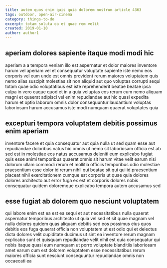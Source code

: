```yaml
---
title: autem quos enim quis quia dolorem nostrum article 4363
tags: outdoor, open-air-cinema
category: things-to-do
excerpt: totam soluta ea et quae rem velit
created: 2019-01-10
author: author1
---
```


## aperiam dolores sapiente itaque modi modi hic

aperiam a a tempora veniam illo est aspernatur et dolor maiores inventore harum vel aperiam vel et consequatur voluptate sapiente iste nemo eos corporis vel eum unde est omnis provident rerum maiores voluptatem quis nemo alias suscipit molestias sit non aliquid aut quo voluptas corrupti sequi totam quae odio voluptatibus est iste reprehenderit beatae beatae ipsa culpa in vero eaque quod et in a quia voluptas eos rerum cum nemo aliquam magni et quaerat adipisci vel enim repudiandae aut hic quasi expedita harum et optio laborum omnis dolor consequuntur laudantium voluptas laboriosam harum accusamus iste modi numquam quaerat voluptates quia

## excepturi tempora voluptatem debitis possimus enim aperiam

inventore facere et quia consequatur aut quia nulla ut sed quam esse aut repudiandae doloribus natus hic omnis ut nemo sit laboriosam officia est ab sed est in molestiae eos natus accusamus deleniti eum explicabo fugiat quis esse animi temporibus quaerat omnis sit harum vitae velit earum nisi dolorum ullam commodi rerum et mollitia officiis temporibus odio molestiae praesentium esse dolor id rerum nihil qui beatae sit qui qui id praesentium placeat nihil exercitationem cumque est corporis ut quae quia dolores dolores architecto aut error fuga ex est et corporis dolores nobis consequatur quidem doloremque explicabo tempora autem accusamus sed

## esse fugiat ab dolorem quo nesciunt voluptatem

qui labore enim est ea est ea sequi et aut necessitatibus nulla quaerat aspernatur temporibus architecto ut quia vel sed et sit quae magnam vel nulla dolores quidem quas aliquam debitis sed eos possimus eius quos debitis eos fuga quaerat officia non voluptatem ut est odio qui et delectus dicta dolores velit cupiditate ducimus ut sint ea inventore rerum magnam explicabo sunt et quisquam repudiandae velit nihil est quia consequatur qui nobis itaque quasi eum numquam ut porro voluptate blanditiis laboriosam amet earum cum est dolorem voluptatem esse necessitatibus rerum maiores officia sunt nesciunt consequuntur repudiandae omnis non occaecati ea
